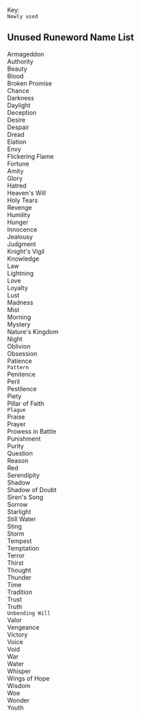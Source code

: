 Key:\
`Newly used`

## Unused Runeword Name List
Armageddon\
Authority\
Beauty\
Blood\
Broken Promise\
Chance\
Darkness\
Daylight\
Deception\
Desire\
Despair\
Dread\
Elation\
Envy\
Flickering Flame\
Fortune\
Amity\
Glory\
Hatred\
Heaven's Will\
Holy Tears\
Revenge\
Humility\
Hunger\
Innocence\
Jealousy\
Judgment\
Knight's Vigil\
Knowledge\
Law\
Lightning\
Love\
Loyalty\
Lust\
Madness\
Mist\
Morning\
Mystery\
Nature's Kingdom\
Night\
Oblivion\
Obsession\
Patience\
`Pattern`\
Penitence\
Peril\
Pestilence\
Piety\
Pillar of Faith\
`Plague`\
Praise\
Prayer\
Prowess in Battle\
Punishment\
Purity\
Question\
Reason\
Red\
Serendipity\
Shadow\
Shadow of Doubt\
Siren's Song\
Sorrow\
Starlight\
Still Water\
Sting\
Storm\
Tempest\
Temptation\
Terror\
Thirst\
Thought\
Thunder\
Time\
Tradition\
Trust\
Truth\
`Unbending Will`\
Valor\
Vengeance\
Victory\
Voice\
Void\
War\
Water\
Whisper\
Wings of Hope\
Wisdom\
Woe\
Wonder\
Youth
